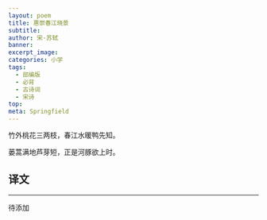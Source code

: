 ```yaml
---
layout: poem
title: 惠崇春江晓景
subtitle: 
author: 宋·苏轼
banner: 
excerpt_image: 
categories: 小学
tags:
  - 部编版
  - 必背
  - 古诗词
  - 宋诗
top: 
meta: Springfield
---
```


竹外桃花三两枝，春江水暖鸭先知。

蒌蒿满地芦芽短，正是河豚欲上时。


## 译文

---

待添加
